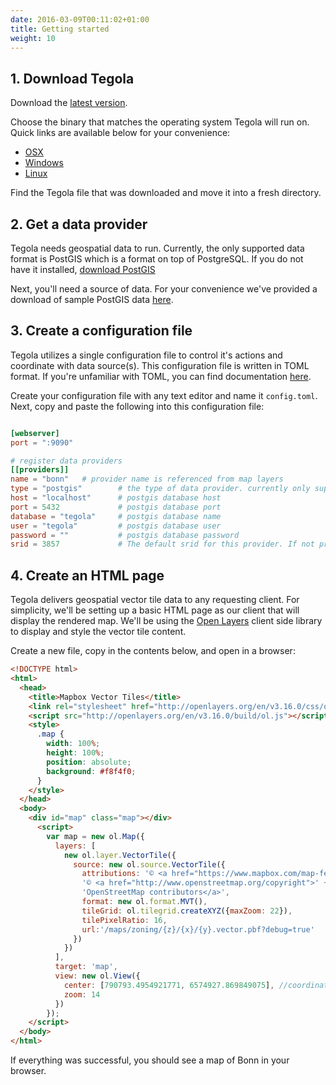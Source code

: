```yaml
---
date: 2016-03-09T00:11:02+01:00
title: Getting started
weight: 10
---
```


## 1. Download Tegola
Download the [latest version](https://github.com/terranodo/tegola/releases).

Choose the binary that matches the operating system Tegola will run on. Quick links are available below for your convenience:

- [OSX](https://github.com/terranodo/tegola/releases/download/v0.2.0/tegola_darwin_amd64)
- [Windows](https://github.com/terranodo/tegola/releases/download/v0.2.0/tegola_windows_amd64.exe)
- [Linux](https://github.com/terranodo/tegola/releases/download/v0.2.0/tegola_linux_amd64)

Find the Tegola file that was downloaded and move it into a fresh directory.

## 2. Get a data provider

Tegola needs geospatial data to run. Currently, the only supported data format is PostGIS which is a format on top of PostgreSQL. If you do not have it installed, [download PostGIS](http://postgis.net/install/)

Next, you'll need a source of data. For your convenience we've provided a download of sample PostGIS data [here](www.link.com).

## 3. Create a configuration file

Tegola utilizes a single configuration file to control it's actions and coordinate with data source(s). This configuration file is written in TOML format. If you're unfamiliar with TOML, you can find documentation [here](https://github.com/toml-lang/toml).

Create your configuration file with any text editor and name it `config.toml`. Next, copy and paste the following into this configuration file:

```toml

[webserver]
port = ":9090"

# register data providers
[[providers]]
name = "bonn"   # provider name is referenced from map layers
type = "postgis"        # the type of data provider. currently only supports postgis
host = "localhost"      # postgis database host
port = 5432             # postgis database port
database = "tegola"     # postgis database name
user = "tegola"         # postgis database user
password = ""           # postgis database password
srid = 3857             # The default srid for this provider. If not provided it will be WebMercator (3857)

```

## 4. Create an HTML page

Tegola delivers geospatial vector tile data to any requesting client. For simplicity, we'll be setting up a basic HTML page as our client that will display the rendered map. We'll be using the [Open Layers](http://openlayers.org/) client side library to display and style the vector tile content.

Create a new file, copy in the contents below, and open in a browser:

```html
<!DOCTYPE html>
<html>
  <head>
    <title>Mapbox Vector Tiles</title>
    <link rel="stylesheet" href="http://openlayers.org/en/v3.16.0/css/ol.css" type="text/css">
    <script src="http://openlayers.org/en/v3.16.0/build/ol.js"></script>
    <style>
      .map {
        width: 100%;
        height: 100%;
        position: absolute;
        background: #f8f4f0;
      }
    </style>
  </head>
  <body>
    <div id="map" class="map"></div>
      <script>
        var map = new ol.Map({
          layers: [
            new ol.layer.VectorTile({
              source: new ol.source.VectorTile({
                attributions: '© <a href="https://www.mapbox.com/map-feedback/">Mapbox</a> ' +
                '© <a href="http://www.openstreetmap.org/copyright">' +
                'OpenStreetMap contributors</a>',
                format: new ol.format.MVT(),
                tileGrid: ol.tilegrid.createXYZ({maxZoom: 22}),
                tilePixelRatio: 16,
                url:'/maps/zoning/{z}/{x}/{y}.vector.pbf?debug=true'
              })
            })
          ],
          target: 'map',
          view: new ol.View({
            center: [790793.4954921771, 6574927.869849075], //coordinates the map will center on initially
            zoom: 14
          })
        });
    </script>
  </body>
</html>
```

If everything was successful, you should see a map of Bonn in your browser. 